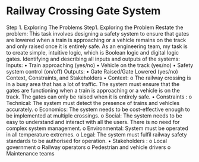 # Railway Crossing Gate System
Step 1. Exploring The Problems
Step1. Exploring the Problem
Restate the problem:
This task involves designing a safety system to ensure that gates are lowered when a train is approaching or a vehicle remains on the track and only raised once it is entirely safe. As an engineering team, my task is to create simple, intuitive logic, which is Boolean logic and digital logic gates.
Identifying and describing all inputs and outputs of the systems:
Inputs:
•	Train approaching (yes/no)
•	Vehicle on the track (yes/no)
•	Safety system control (on/off)
Outputs:
•	Gate Raised/Gate Lowered (yes/no)
Context, Constraints, and Stakeholders
•	Context: 
o	The railway crossing is in a busy area that has a lot of traffic. The system must ensure that the gates are functioning when a train is approaching or a vehicle is on the track.  The gates can only be raised when it is entirely safe. 
•	Constraints :
o	Technical: The system must detect the presence of trains and vehicles accurately.
o	Economics: The system needs to be cost-effective enough to be implemented at multiple crossings. 
o	Social: The system needs to be easy to understand and interact with all the users. There is no need for complex system management. 
o	Environmental: System must be operated in all temperature extremes.
o	Legal: The system must fulfil railway safety standards to be authorised for operation.
•	Stakeholders :
o	Local government
o	Railway operators
o	Pedestrian and vehicle drivers
o	Maintenance teams


